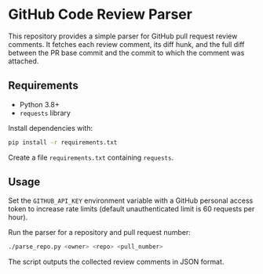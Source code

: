 # GitHub Code Review Parser

This repository provides a simple parser for GitHub pull request review comments.
It fetches each review comment, its diff hunk, and the full diff between the PR
base commit and the commit to which the comment was attached.

## Requirements

- Python 3.8+
- `requests` library

Install dependencies with:

```bash
pip install -r requirements.txt
```

Create a file `requirements.txt` containing `requests`.

## Usage

Set the `GITHUB_API_KEY` environment variable with a GitHub personal access
token to increase rate limits (default unauthenticated limit is 60 requests per
hour).

Run the parser for a repository and pull request number:

```bash
./parse_repo.py <owner> <repo> <pull_number>
```

The script outputs the collected review comments in JSON format.
